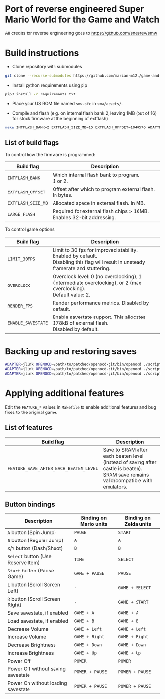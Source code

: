# Port of reverse engineered Super Mario World for the Game and Watch

All credits for reverse engineering goes to https://github.com/snesrev/smw

# Build instructions

- Clone repository with submodules
```sh
git clone --recurse-submodules https://github.com/marian-m12l/game-and-watch-smw.git
```

- Install python requirements using pip
```sh
pip3 install -r requirements.txt
```

- Place your US ROM file named `smw.sfc` in `smw/assets/`.

- Compile and flash (e.g. on internal flash bank 2, leaving 1MB (out of 16) for stock firmware at the beginning of extflash)
```sh
make INTFLASH_BANK=2 EXTFLASH_SIZE_MB=15 EXTFLASH_OFFSET=1048576 ADAPTER=jlink OPENOCD=/path/to/patched/openocd-git/bin/openocd GNW_TARGET=mario flash
```

## List of build flags

To control how the firmware is programmed:

| Build flag    | Description |
| ------------- | ------------- |
| `INTFLASH_BANK` | Which internal flash bank to program.<br>1 or 2. |
| `EXTFLASH_OFFSET` | Offset after which to program external flash. In bytes. |
| `EXTFLASH_SIZE_MB` | Allocated space in external flash. In MB. |
| `LARGE_FLASH` | Required for external flash chips > 16MB. Enables 32-bit addressing. |

To control game options:

| Build flag    | Description |
| ------------- | ------------- |
| `LIMIT_30FPS` | Limit to 30 fps for improved stability.<br>Enabled by default.<br>Disabling this flag will result in unsteady framerate and stuttering. |
| `OVERCLOCK` | Overclock level: 0 (no overclocking), 1 (intermediate overclocking), or 2 (max overclocking).<br>Default value: 2. |
| `RENDER_FPS` | Render performance metrics. Disabled by default. |
| `ENABLE_SAVESTATE` | Enable savestate support. This allocates 178kB of external flash.<br>Disabled by default. |

# Backing up and restoring saves

```sh
ADAPTER=jlink OPENOCD=/path/to/patched/openocd-git/bin/openocd ./scripts/saves_backup.sh build/gw_smw.elf 
ADAPTER=jlink OPENOCD=/path/to/patched/openocd-git/bin/openocd ./scripts/saves_erase.sh build/gw_smw.elf 
ADAPTER=jlink OPENOCD=/path/to/patched/openocd-git/bin/openocd ./scripts/saves_restore.sh build/gw_smw.elf 
```

# Applying additional features

Edit the `FEATURE_*` values in `Makefile` to enable additional features and bug fixes to the original game.

## List of features

| Build flag    | Description |
| ------------- | ------------- |
| `FEATURE_SAVE_AFTER_EACH_BEATEN_LEVEL` | Save to SRAM after each beaten level (instead of saving after castle is beaten).<br>SRAM save remains valid/compatible with emulators. |

## Button bindings

| Description | Binding on Mario units | Binding on Zelda units |
| ----------- | ---------------------- | ---------------------- |
| `A` button (Spin Jump) | `PAUSE` | `START` |
| `B` button (Regular Jump) | `A` | `A` |
| `X`/`Y` button (Dash/Shoot) | `B` | `B` |
| `Select` button (Use Reserve Item) | `TIME` | `SELECT` |
| `Start` button (Pause Game) | `GAME + PAUSE` | `PAUSE` |
| `L` button (Scroll Screen Left) | `-` | `GAME + SELECT` |
| `R` button (Scroll Screen Right) | `-` | `GAME + START` |
| Save savestate, if enabled | `GAME + A` | `GAME + A` |
| Load savestate, if enabled | `GAME + B` | `GAME + B` |
| Decrease Volume | `GAME + Left` | `GAME + Left` |
| Increase Volume | `GAME + Right` | `GAME + Right` |
| Decrease Brightness | `GAME + Down` | `GAME + Down` |
| Increase Brightness | `GAME + Up` | `GAME + Up` |
| Power Off | `POWER`| `POWER` |
| Power Off without saving savestate | `POWER + PAUSE`| `POWER + PAUSE` |
| Power On without loading savestate | `POWER + PAUSE`| `POWER + PAUSE` |
